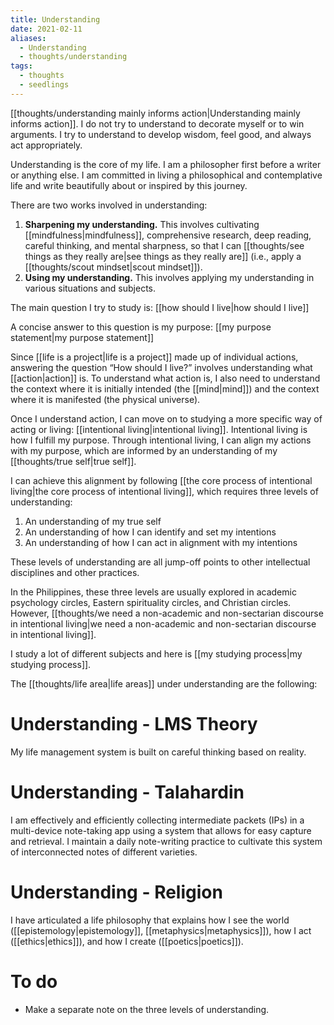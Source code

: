 ```yaml
---
title: Understanding
date: 2021-02-11
aliases:
  - Understanding
  - thoughts/understanding
tags:
  - thoughts
  - seedlings
---
```

[[thoughts/understanding mainly informs action|Understanding mainly informs action]]. I do not try to understand to decorate myself or to win arguments. I try to understand to develop wisdom, feel good, and always act appropriately.

Understanding is the core of my life. I am a philosopher first before a writer or anything else. I am committed in living a philosophical and contemplative life and write beautifully about or inspired by this journey.

There are two works involved in understanding:

1. **Sharpening my understanding.** This involves cultivating [[mindfulness|mindfulness]], comprehensive research, deep reading, careful thinking, and mental sharpness, so that I can [[thoughts/see things as they really are|see things as they really are]] (i.e., apply a [[thoughts/scout mindset|scout mindset]]).
2. **Using my understanding.** This involves applying my understanding in various situations and subjects.

The main question I try to study is: [[how should I live|how should I live]]

A concise answer to this question is my purpose: [[my purpose statement|my purpose statement]]

Since [[life is a project|life is a project]] made up of individual actions, answering the question “How should I live?” involves understanding what [[action|action]] is. To understand what action is, I also need to understand the context where it is initially intended (the [[mind|mind]]) and the context where it is manifested (the physical universe).

Once I understand action, I can move on to studying a more specific way of acting or living: [[intentional living|intentional living]]. Intentional living is how I fulfill my purpose. Through intentional living, I can align my actions with my purpose, which are informed by an understanding of my [[thoughts/true self|true self]].

I can achieve this alignment by following [[the core process of intentional living|the core process of intentional living]], which requires three levels of understanding:

1. An understanding of my true self
2. An understanding of how I can identify and set my intentions
3. An understanding of how I can act in alignment with my intentions

These levels of understanding are all jump-off points to other intellectual disciplines and other practices.

In the Philippines, these three levels are usually explored in academic psychology circles, Eastern spirituality circles, and Christian circles. However, [[thoughts/we need a non-academic and non-sectarian discourse in intentional living|we need a non-academic and non-sectarian discourse in intentional living]].

I study a lot of different subjects and here is [[my studying process|my studying process]].

The [[thoughts/life area|life areas]] under understanding are the following:

# Understanding - LMS Theory

My life management system is built on careful thinking based on reality.

# Understanding - Talahardin

I am effectively and efficiently collecting intermediate packets (IPs) in a multi-device note-taking app using a system that allows for easy capture and retrieval. I maintain a daily note-writing practice to cultivate this system of interconnected notes of different varieties.

# Understanding - Religion

I have articulated a life philosophy that explains how I see the world ([[epistemology|epistemology]], [[metaphysics|metaphysics]]), how I act ([[ethics|ethics]]), and how I create ([[poetics|poetics]]).

# To do

- Make a separate note on the three levels of understanding.
